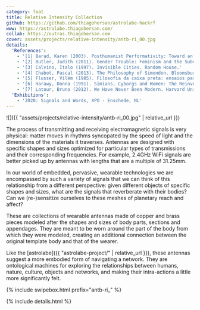 ```yaml
---
category: feat
title: Relative Intensity Collection
github: https://github.com/thiagohersan/astrolabe-hackrf
www: https://astrolabe.thiagohersan.com/
collab: https://outras.thiagohersan.com
cover: assets/projects/relative-intensity/antb-ri_00.jpg
details:
  'References':
    - '[1] Barad, Karen (2003). Posthumanist Performativity: Toward an Understanding of How Matter Comes to Matter. Signs, 28(3), 801–831.'
    - '[2] Butler, Judith (2011). Gender Trouble: Feminism and the Subversion of Identity. Routledge.'
    - '[3] Calvino, Italo (1997). Invisible Cities. Random House.'
    - '[4] Chabot, Pascal (2013). The Philosophy of Simondon. Bloomsbury Academic.'
    - '[5] Flusser, Vilém (1985). Filosofia da caixa preta: ensaios para uma futura filosofia da fotografia.'
    - '[6] Harawy, Donna (1991). Simians, Cyborgs and Women: The Reinvention of Nature. Routledge.'
    - '[7] Latour, Bruno (2012). We Have Never Been Modern. Harvard University Press.'
  'Exhibitions':
    - '2020: Signals and Words, XPO - Enschede, NL'
---
```

![]({{ "assets/projects/relative-intensity/antb-ri_00.jpg" | relative_url }})

The process of transmitting and receiving electromagnetic signals is very physical: matter moves in rhythms syncopated by the speed of light and the dimensions of the materials it traverses. Antennas are designed with specific shapes and sizes optimized for particular types of transmissions and their corresponding frequencies.  For example, 2.4GHz WiFi signals are better picked up by antennas with lengths that are a multiple of 31.25mm. 

In our world of embedded, pervasive, wearable technologies we are encompassed by such a variety of signals that we can think of this relationship from a different perspective: given different objects of specific shapes and sizes, what are the signals that reverberate with their bodies? Can we (re-)sensitize ourselves to these meshes of planetary reach and affect?

These are collections of wearable antennas made of copper and brass pieces modeled after the shapes and sizes of body parts, sections and appendages. They are meant to be worn around the part of the body from which they were modeled, creating an additional connection between the original template body and that of the wearer.

Like the [astrolabe]({{ "astrolabe-project/" | relative_url }}), these antennas suggest a more embodied form of navigating a network. They are ontological machines for exploring the relationships between humans, nature, culture, objects and networks, and making their intra-actions a little more significantly felt.

{% include swipebox.html prefix="antb-ri_" %}

{% include details.html %}
